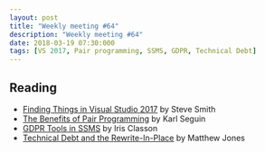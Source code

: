 ```yaml
---
layout: post
title: "Weekly meeting #64"
description: "Weekly meeting #64"
date: 2018-03-19 07:30:000
tags: [VS 2017, Pair programming, SSMS, GDPR, Technical Debt]
--- 
```


## Reading

* [Finding Things in Visual Studio 2017](https://ardalis.com/finding-things-in-visual-studio-2017) by Steve Smith
* [The Benefits of Pair Programming](http://openmymind.net/The-Benefits-Of-Pair-Programming/) by Karl Seguin
* [GDPR Tools in SSMS](http://irisclasson.com/2018/03/13/gdpr-tools-in-ssms/) by Iris Classon
* [Technical Debt and the Rewrite-In-Place](https://exceptionnotfound.net/technical-debt-and-the-rewrite-in-place/) by Matthew Jones
